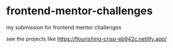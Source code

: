 # frontend-mentor-challenges
my submission for frontend mentor challenges


see the projects like https://flourishing-crisp-eb942c.netlify.app/
